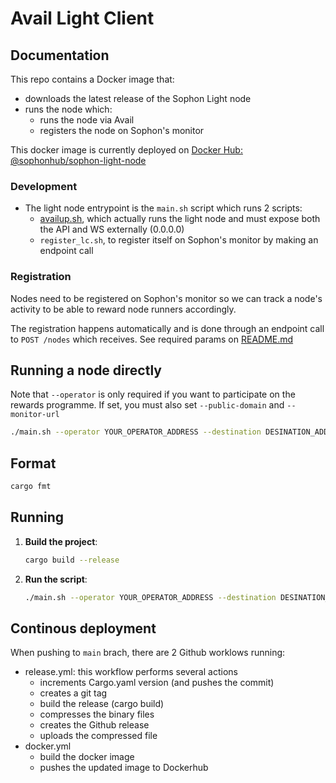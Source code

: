 
# Avail Light Client

## Documentation

This repo contains a Docker image that:
- downloads the latest release of the Sophon Light node
- runs the node which:
  - runs the node via Avail
  - registers the node on Sophon's monitor

This docker image is currently deployed on [Docker Hub: @sophonhub/sophon-light-node](https://hub.docker.com/repository/docker/sophonhub/sophon-light-node/general)

### Development
- The light node entrypoint is the `main.sh` script which runs 2 scripts:
  -  [availup.sh](https://github.com/availproject/availup/blob/main/availup.sh), which actually runs the light node and must expose both the API and WS externally (0.0.0.0) 
  -  `register_lc.sh`, to register itself on Sophon's monitor by making an endpoint call

### Registration
Nodes need to be registered on Sophon's monitor so we can track a node's activity to be able to reward node runners accordingly. 

The registration happens automatically and is done through an endpoint call to `POST /nodes` which receives. See required params on [README.md](README.md)
  
## Running a node directly

Note that `--operator` is only required if you want to participate on the rewards programme. If set, you must also set `--public-domain` and `--monitor-url`
```bash
./main.sh --operator YOUR_OPERATOR_ADDRESS --destination DESINATION_ADDRESS --percentage 0.5 --public-domain YOUR_PUBLIC_DOMAIN --monitor-url SOPHON_MONITOR_URL
```

## Format

```bash
cargo fmt
```

## Running

1. **Build the project**:
    ```bash
    cargo build --release
    ```

2. **Run the script**:

    ```bash
    ./main.sh --operator YOUR_OPERATOR_ADDRESS --destination DESINATION_ADDRESS --percentage 0.5 --public-domain YOUR_PUBLIC_DOMAIN --monitor-url SOPHON_MONITOR_URL
    ```

## Continous deployment
When pushing to `main` brach, there are 2 Github worklows running:
- release.yml: this workflow performs several actions
  - increments Cargo.yaml version (and pushes the commit)
  - creates a git tag
  - build the release (cargo build)
  - compresses the binary files
  - creates the Github release
  - uploads the compressed file
- docker.yml
  - build the docker image
  - pushes the updated image to Dockerhub